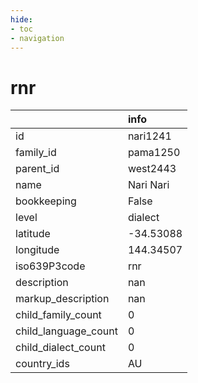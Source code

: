 ```yaml
---
hide:
- toc
- navigation
---
```

# rnr
|                      | info      |
|:---------------------|:----------|
| id                   | nari1241  |
| family_id            | pama1250  |
| parent_id            | west2443  |
| name                 | Nari Nari |
| bookkeeping          | False     |
| level                | dialect   |
| latitude             | -34.53088 |
| longitude            | 144.34507 |
| iso639P3code         | rnr       |
| description          | nan       |
| markup_description   | nan       |
| child_family_count   | 0         |
| child_language_count | 0         |
| child_dialect_count  | 0         |
| country_ids          | AU        |